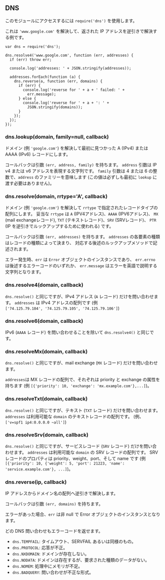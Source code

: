## DNS

<!--
Use `require('dns')` to access this module.
-->
このモジュールにアクセスするには `require('dns')` を使用します。

<!--
Here is an example which resolves `'www.google.com'` then reverse
resolves the IP addresses which are returned.
-->
これは `'www.google.com'` を解決して、返された IP アドレスを逆引きで解決する例です。

    var dns = require('dns');

    dns.resolve4('www.google.com', function (err, addresses) {
      if (err) throw err;

      console.log('addresses: ' + JSON.stringify(addresses));

      addresses.forEach(function (a) {
        dns.reverse(a, function (err, domains) {
          if (err) {
            console.log('reverse for ' + a + ' failed: ' +
              err.message);
          } else {
            console.log('reverse for ' + a + ': ' +
              JSON.stringify(domains));
          }
        });
      });
    });

### dns.lookup(domain, family=null, callback)

<!--
Resolves a domain (e.g. `'google.com'`) into the first found A (IPv4) or
AAAA (IPv6) record.
-->
ドメイン (例 `'google.com'`) を解決して最初に見つかった
A (IPv4) または AAAA (IPv6) レコードにします。

<!--
The callback has arguments `(err, address, family)`.  The `address` argument
is a string representation of a IP v4 or v6 address. The `family` argument
is either the integer 4 or 6 and denotes the family of `address` (not
neccessarily the value initially passed to `lookup`).
-->
コールバックは引数 `(err, address, family)` を持ちます。
`address` 引数は IP v4 または v6 アドレスを表現する文字列です。
`family` 引数は 4 または 6 の整数で、`address` のファミリーを意味します
(この値は必ずしも最初に `lookup` に渡す必要はありません)。


### dns.resolve(domain, rrtype='A', callback)

<!--
Resolves a domain (e.g. `'google.com'`) into an array of the record types
specified by rrtype. Valid rrtypes are `A` (IPV4 addresses), `AAAA` (IPV6
addresses), `MX` (mail exchange records), `TXT` (text records), `SRV` (SRV
records), and `PTR` (used for reverse IP lookups).
-->
ドメイン (例 `'google.com'`) を解決して `rrtype` で指定されたレコードタイプの配列にします。
妥当な `rrtype` は `A` (IPV4アドレス)、`AAAA` (IPV6アドレス)、
`MX` (mail exchangeレコード), `TXT` (テキストレコード)、`SRV` (SRVレコード)、
`PTR` (IP を逆引きでルックアップするために使われる) です。

<!--
The callback has arguments `(err, addresses)`.  The type of each item
in `addresses` is determined by the record type, and described in the
documentation for the corresponding lookup methods below.
-->
コールバックは引数 `(err, addresses)` を持ちます。
`addresses` の各要素の種類はレコードの種類によって決まり、
対応する後述のルックアップメソッドで記述されます。

<!--
On error, `err` would be an instanceof `Error` object, where `err.errno` is
one of the error codes listed below and `err.message` is a string describing
the error in English.
-->
エラー発生時、`err` は `Error` オブジェクトのインスタンスであり、
`err.errno` は後述するエラーコードのいずれか、
`err.message` はエラーを英語で説明する文字列となります。


### dns.resolve4(domain, callback)

<!--
The same as `dns.resolve()`, but only for IPv4 queries (`A` records).
`addresses` is an array of IPv4 addresses (e.g.
`['74.125.79.104', '74.125.79.105', '74.125.79.106']`).
-->
`dns.resolve()` と同じですが、IPv4 アドレス (`A` レコード) だけを問い合わせます。
`addresses` は IPv4 アドレスの配列です (例<br />
`['74.125.79.104', '74.125.79.105', '74.125.79.106']`)

### dns.resolve6(domain, callback)

<!--
The same as `dns.resolve4()` except for IPv6 queries (an `AAAA` query).
-->
IPv6 (`AAAA` レコード) を問い合わせることを除いて `dns.resolve4()` と同じです。


### dns.resolveMx(domain, callback)

<!--
The same as `dns.resolve()`, but only for mail exchange queries (`MX` records).
-->
`dns.resolve()` と同じですが、mail exchange (`MX` レコード) だけを問い合わせます。

<!--
`addresses` is an array of MX records, each with a priority and an exchange
attribute (e.g. `[{'priority': 10, 'exchange': 'mx.example.com'},...]`).
-->
`addresses`は MX レコードの配列で、それぞれは priority と exchange の属性を持ちます
(例 `[{'priority': 10, 'exchange': 'mx.example.com'},...]`)。

### dns.resolveTxt(domain, callback)

<!--
The same as `dns.resolve()`, but only for text queries (`TXT` records).
`addresses` is an array of the text records available for `domain` (e.g.,
`['v=spf1 ip4:0.0.0.0 ~all']`).
-->
`dns.resolve()` と同じですが、テキスト (`TXT` レコード) だけを問い合わせます。
`addresses` は利用可能な `domain` のテキストレコードの配列です。
(例、`['v=spf1 ip4:0.0.0.0 ~all']`)

### dns.resolveSrv(domain, callback)

<!--
The same as `dns.resolve()`, but only for service records (`SRV` records).
`addresses` is an array of the SRV records available for `domain`. Properties
of SRV records are priority, weight, port, and name (e.g.,
`[{'priority': 10, {'weight': 5, 'port': 21223, 'name': 'service.example.com'}, ...]`).
-->
`dns.resolve()` と同じですが、サービスレコード (`SRV` レコード) だけを問い合わせます。
`addresses` は利用可能な `domain` の SRV レコードの配列です。
SRV レコードのプロパティは priority、weight、port、そして name です
(例 `[{'priority': 10, {'weight': 5, 'port': 21223, 'name': 'service.example.com'}, ...]`)。

### dns.reverse(ip, callback)

<!--
Reverse resolves an ip address to an array of domain names.
-->
IP アドレスからドメイン名の配列へ逆引きで解決します。

<!--
The callback has arguments `(err, domains)`.
-->
コールバックは引数 `(err, domains)` を持ちます。

<!--
If there an an error, `err` will be non-null and an instanceof the Error
object.
-->
エラーがあった場合、`err` は非 null で Error オブジェクトのインスタンスとなります。

<!--
Each DNS query can return an error code.
-->
どの DNS 問い合わせもエラーコードを返せます。

<!--
- `dns.TEMPFAIL`: timeout, SERVFAIL or similar.
- `dns.PROTOCOL`: got garbled reply.
- `dns.NXDOMAIN`: domain does not exists.
- `dns.NODATA`: domain exists but no data of reqd type.
- `dns.NOMEM`: out of memory while processing.
- `dns.BADQUERY`: the query is malformed.
-->
- `dns.TEMPFAIL`: タイムアウト、SERVFAIL あるいは同様のもの。
- `dns.PROTOCOL`: 応答が不正。
- `dns.NXDOMAIN`: ドメインが存在しない。
- `dns.NODATA`: ドメインは存在するが、要求された種類のデータがない。
- `dns.NOMEM`: 処理中にメモリが不足。
- `dns.BADQUERY`: 問い合わせが不正な形式。
